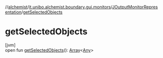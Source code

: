 //[alchemist](../../../index.md)/[it.unibo.alchemist.boundary.gui.monitors](../index.md)/[JOutputMonitorRepresentation](index.md)/[getSelectedObjects](get-selected-objects.md)

# getSelectedObjects

[jvm]\
open fun [getSelectedObjects](get-selected-objects.md)(): [Array](https://kotlinlang.org/api/latest/jvm/stdlib/kotlin/-array/index.html)<[Any](https://kotlinlang.org/api/latest/jvm/stdlib/kotlin/-any/index.html)>
